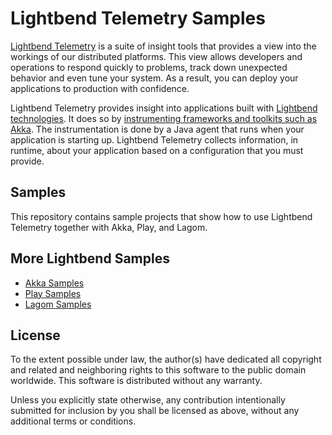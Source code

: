# Lightbend Telemetry Samples

[Lightbend Telemetry](https://developer.lightbend.com/docs/telemetry/current/home.html) is a suite of insight tools that provides a view into the workings of our distributed platforms. This view allows developers and operations to respond quickly to problems, track down unexpected behavior and even tune your system. As a result, you can deploy your applications to production with confidence.

Lightbend Telemetry provides insight into applications built with [Lightbend technologies](https://developer.lightbend.com/start/). It does so by [instrumenting frameworks and toolkits such as Akka](https://developer.lightbend.com/docs/telemetry/current/instrumentations/akka/akka.html). The instrumentation is done by a Java agent that runs when your application is starting up. Lightbend Telemetry collects information, in runtime, about your application based on a configuration that you must provide.

## Samples

This repository contains sample projects that show how to use Lightbend Telemetry together with Akka, Play, and Lagom.

## More Lightbend Samples

* [Akka Samples](https://github.com/akka/akka-samples/)
* [Play Samples](https://github.com/playframework/play-samples)
* [Lagom Samples](https://github.com/lagom/lagom-samples/)

## License

To the extent possible under law, the author(s) have dedicated all copyright and related and neighboring rights to this software to the public domain worldwide. This software is distributed without any warranty.

Unless you explicitly state otherwise, any contribution intentionally submitted for inclusion by you shall be licensed as above, without any additional terms or conditions.

